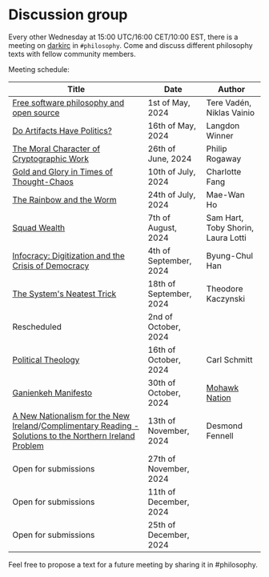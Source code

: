 # Discussion group

Every other Wednesday at 15:00 UTC/16:00 CET/10:00 EST, there is a meeting on
[darkirc](https://darkrenaissance.github.io/darkfi/misc/darkirc/darkirc.html) in 
`#philosophy`.  Come and discuss different philosophy texts with fellow
community members.

Meeting schedule: 

| Title                                                                                                                                   | Date                   | Author                                                  |
|-----------------------------------------------------------------------------------------------------------------------------------------|------------------------|---------------------------------------------------------|
| [Free software philosophy and open source](https://www.researchgate.net/publication/290120192_Free_software_philosophy_and_open_source) |1st of May, 2024        | Tere Vadén, Niklas Vainio                               |
| [Do Artifacts Have Politics?](https://faculty.cc.gatech.edu/~beki/cs4001/Winner.pdf)                                                    | 16th of May, 2024      | Langdon Winner                                          |
| [The Moral Character of Cryptographic Work](https://web.cs.ucdavis.edu/~rogaway/papers/moral-fn.pdf)                                    | 26th of June, 2024     | Philip Rogaway                                          |
| [Gold and Glory in Times of Thought-Chaos](https://goldenlight.mirror.xyz/LeUojosmx48SvEfspq1leuRTf7TJfYKJ_TtKpePczzU)                  | 10th of July, 2024     | Charlotte Fang                                          |
| [The Rainbow and the Worm](https://libgen.is/book/index.php?md5=0450DE93292478112791E977474FA9BF)                                       | 24th of July, 2024     | Mae-Wan Ho                                              |
| [Squad Wealth](https://otherinter.net/research/squad-wealth/)                                                                           | 7th of August, 2024    | Sam Hart, Toby Shorin, Laura Lotti                      |
| [Infocracy: Digitization and the Crisis of Democracy](https://libgen.is/book/index.php?md5=A0E3362AE17379B6F48CEAC520319422)            | 4th of September, 2024 | Byung-Chul Han                                          |
| [The System's Neatest Trick](https://theanarchistlibrary.org/library/ted-kaczynski-the-system-s-neatest-trick)                          | 18th of September, 2024| Theodore Kaczynski                                      |
| Rescheduled                                                                                                                             | 2nd of October, 2024   |                                                         |
| [Political Theology](https://anarch.cc/uploads/carl-schmitt/political-theology.pdf)                                                     | 16th of October, 2024  | Carl Schmitt                                            |
| [Ganienkeh Manifesto](http://www.ganienkeh.net/images/manifesto_web.pdf)                                                                | 30th of October, 2024  | [Mohawk Nation](https://en.wikipedia.org/wiki/Ganienkeh)|
| [A New Nationalism for the New Ireland](https://xeno.tools/uploads/fennell-new-nationalism.pdf)/[Complimentary Reading - Solutions to the Northern Ireland Problem](https://sci-hub.se/https://doi.org/10.2307/25513014)| 13th of November, 2024 | Desmond Fennell                                         |
|  Open for submissions                                                                                                                   | 27th of November, 2024 |                                                         |
|  Open for submissions                                                                                                                   | 11th of December, 2024 |                                                         |
|  Open for submissions                                                                                                                   | 25th of December, 2024 |                                                         |

Feel free to propose a text for a future meeting by sharing it in #philosophy.
